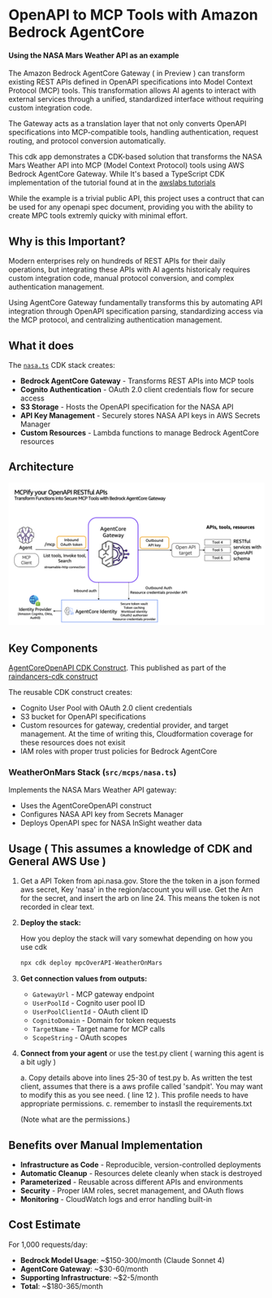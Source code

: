 # OpenAPI to MCP Tools with Amazon Bedrock AgentCore
#### Using the NASA Mars Weather API as an example

The Amazon Bedrock AgentCore Gateway ( in Preview ) can transform existing REST APIs defined in OpenAPI specifications  into Model Context Protocol (MCP) tools. This transformation allows AI agents to interact with external services through a unified, standardized interface without requiring custom integration code.

The Gateway acts as a translation layer that not only converts OpenAPI specifications into MCP-compatible tools, handling authentication, request routing, and protocol conversion automatically.

This cdk app demonstrates a CDK-based solution that transforms the NASA Mars Weather API into MCP (Model Context Protocol) tools using AWS Bedrock AgentCore Gateway. While It's based a TypeScript CDK implementation of the tutorial found at in the [awslabs tutorials](https://github.com/awslabs/amazon-bedrock-agentcore-samples/blob/main/01-tutorials/02-AgentCore-gateway/02-transform-apis-into-mcp-tools/01-transform-openapi-into-mcp-tools/01-openapis-into-mcp-api-key.ipynb)

While the example is a trivial public API, this project uses a contruct that can be used for any openapi spec document, providing you with the ability to create MPC tools extremly quicky with minimal effort. 

## Why is this Important?
Modern enterprises rely on hundreds of REST APIs for their daily operations, but integrating these APIs with AI agents historicaly requires custom integration code, manual protocol conversion, and complex authentication management. 

Using AgentCore Gateway fundamentally transforms this by automating API integration through OpenAPI specification parsing, standardizing access via the MCP protocol, and centralizing authentication management.




## What it does

The [`nasa.ts`](./src/mcps/nasa.ts)
 CDK stack creates:

- **Bedrock AgentCore Gateway** - Transforms REST APIs into MCP tools
- **Cognito Authentication** - OAuth 2.0 client credentials flow for secure access
- **S3 Storage** - Hosts the OpenAPI specification for the NASA API
- **API Key Management** - Securely stores NASA API keys in AWS Secrets Manager
- **Custom Resources** - Lambda functions to manage Bedrock AgentCore resources

## Architecture

![Architecture Diagram](./openapi-gateway-apikey.png)


## Key Components

[AgentCoreOpenAPI CDK Construct](https://github.com/raindancers/raindancers-cdk/blob/main/src/agentCore/agentCoreOpenAPI.ts). This published as part of the [raindancers-cdk construct](https://www.npmjs.com/package/raindancers-cdk)

The reusable CDK construct creates:
- Cognito User Pool with OAuth 2.0 client credentials
- S3 bucket for OpenAPI specifications
- Custom resources for gateway, credential provider, and target management.   At the time of writing this, Cloudformation coverage for these resources does not exisit
- IAM roles with proper trust policies for Bedrock AgentCore

### WeatherOnMars Stack (`src/mcps/nasa.ts`)
Implements the NASA Mars Weather API gateway:
- Uses the AgentCoreOpenAPI construct
- Configures NASA API key from Secrets Manager
- Deploys OpenAPI spec for NASA InSight weather data

## Usage ( This assumes a knowledge of CDK and General AWS Use )

1. Get a API Token from api.nasa.gov. Store the the token in a json formed aws secret, Key 'nasa' in the region/account you will use.  Get the Arn for the secret, and insert the arb on line 24.  This means the token is not recorded in clear text.

1. **Deploy the stack:** 

   How you deploy the stack will vary somewhat depending on how you use cdk
   
   ```bash
   npx cdk deploy mpcOverAPI-WeatherOnMars
   ```

2. **Get connection values from outputs:**
   - `GatewayUrl` - MCP gateway endpoint
   - `UserPoolId` - Cognito user pool ID
   - `UserPoolClientId` - OAuth client ID
   - `CognitoDomain` - Domain for token requests
   - `TargetName` - Target name for MCP calls
   - `ScopeString` - OAuth scopes

3. **Connect from your agent** or use the test.py client  ( warning this agent is a bit ugly )

   a. Copy details above into lines 25-30 of test.py
   b. As written the test client, assumes that there is a aws profile called 'sandpit'. You may want to modify this as you see need. ( line 12 ). This profile needs to have appropriate permissions. 
   c. remember to instasll the requirements.txt

   (Note what are the permissions.) 


## Benefits over Manual Implementation

- **Infrastructure as Code** - Reproducible, version-controlled deployments
- **Automatic Cleanup** - Resources delete cleanly when stack is destroyed
- **Parameterized** - Reusable across different APIs and environments
- **Security** - Proper IAM roles, secret management, and OAuth flows
- **Monitoring** - CloudWatch logs and error handling built-in

## Cost Estimate

For 1,000 requests/day:
- **Bedrock Model Usage**: ~$150-300/month (Claude Sonnet 4)
- **AgentCore Gateway**: ~$30-60/month
- **Supporting Infrastructure**: ~$2-5/month
- **Total**: ~$180-365/month
